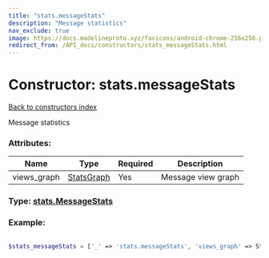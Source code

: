 ```yaml
---
title: "stats.messageStats"
description: "Message statistics"
nav_exclude: true
image: https://docs.madelineproto.xyz/favicons/android-chrome-256x256.png
redirect_from: /API_docs/constructors/stats_messageStats.html
---
```

# Constructor: stats.messageStats  
[Back to constructors index](/API_docs/constructors/index.html)



Message statistics

### Attributes:

| Name     |    Type       | Required | Description |
|----------|---------------|----------|-------------|
|views\_graph|[StatsGraph](/API_docs/types/StatsGraph.html) | Yes|Message view graph|



### Type: [stats.MessageStats](/API_docs/types/stats.MessageStats.html)


### Example:

```php

$stats_messageStats = ['_' => 'stats.messageStats', 'views_graph' => StatsGraph];
```  

